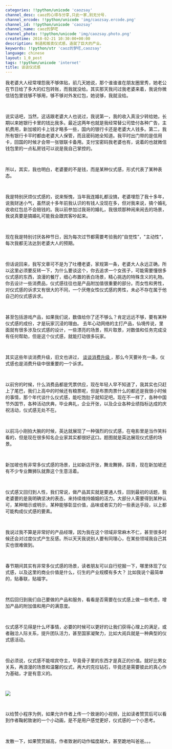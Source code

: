 ```yaml
---
categories: !!python/unicode 'caozsay'
channel_desc: caoz的心得与分享,只此一家,别无分号.
channel_ercode: !!python/unicode 'img/caozsay.ercode.png'
channel_id: !!python/unicode 'caozsay'
channel_name: caoz的梦呓
channel_photo: !!python/unicode 'img/caozsay.photo.png'
createtime: 2018-02-21 10:30:00+00:00
description: 制造和贩卖仪式感，造就了巨大的产业。
keywords: !!python/str 'caoz的梦呓,caozsay'
language: chinese
layout: 1_0_post
tags: !!python/unicode 'internet'
title: 谈谈仪式感
---
```

<div class="rich_media_content" id="js_content">
<p>
         我老婆大人经常埋怨我不够体贴，前几天她说，那个谁谁谁在朋友圈里秀，她老公在节日给了多大的红包转账，而我就没给。其实那天我问过我老婆来着，我说你微信钱包里钱够不够用，够不够对外发红包，她说够，我就没给。
        </p>
<p>
<br/>
</p>
<p>
         说实话吧，当然，这话跟老婆大人也说过，我说第一，我的收入真没少转给她，长期以来她银行卡里的钱比我多。最近这两年也就是我经常替公司垫付各种广告，主机费用，新加坡的卡上钱才略多一些，国内的银行卡还是老婆大人钱多。第二，我所有银行卡平时都由老婆大人保管，而且密码她全知道。我平时出门带的是信用卡，回国的时候才会带一张银联卡备用。支付宝密码我老婆也有，说着的也就微信钱包里的一点私房钱可以说是我自己掌控的。
        </p>
<p>
<br/>
</p>
<p>
         所以，其实，我也明白，老婆要的不是钱，而是某种仪式感，形式代表了某种表态。
        </p>
<p>
<br/>
</p>
<p>
         我是特别厌烦仪式感的，说来惭愧，当年我连婚礼都没搞，老婆埋怨了我十多年，说我财迷小气，虽然说十多年前我认识的有钱人没现在多，但对我来说，搞个婚礼收收红包总不会赔钱的。我以前参加过我哥的婚礼，我很烦那种闹来闹去的场景，我说真要是搞婚礼可能我会跟宾客吵起来。
        </p>
<p>
<br/>
</p>
<p>
         现在我是特别讨厌各种节日，因为每次过节都需要考验我的“自觉性”，"主动性“，每次我都无法达到老婆大人的预期。
        </p>
<p>
<br/>
</p>
<p>
         但话说回来，我写文章可不是为了吐槽老婆，家规第一条，老婆大人永远正确，所以这里必须要反转一下，为什么要谈这个，你去追求一个女孩子，可能需要懂很多仪式感的东西，浪漫的餐厅，细心布置的表白场景，精心挑选的特殊含义的礼物。你去设计一些消费品，仪式感往往也是产品附加值很重要的部分。而女性和男性，对仪式感的诉求又有很大的不同，一个厌倦女性仪式感的男性，未必不存在属于他自己的仪式感诉求。
        </p>
<p>
<br/>
</p>
<p>
         甚至包括游戏产品，如果我们说，数值给你了还不够么？肯定远远不够，要有某种仪式感的成份，才是玩家沉浸的理由。 去年心动网络的主打产品，仙境传说，里面就有很多涉及仪式感的设计，一些漂亮的场景，照片取景，对数值和任务完成没有任何帮助，但是这个仪式感，就能打动很多玩家。
        </p>
<p>
<br/>
</p>
<p>
         其实这些年谈消费升级，旧文也讲过，
         <a href="http://mp.weixin.qq.com/s?__biz=MzI0MjA1Mjg2Ng==&amp;mid=2649867337&amp;idx=1&amp;sn=0bdf84cd873b30903d29f4218943f2fb&amp;chksm=f1075e24c670d7325c0f411f74f538a670f5aead476e4e1c59db9976667f56c8edd6a904918c&amp;scene=21#wechat_redirect" target="_blank">
          谈谈消费升级
         </a>
         ，那么今天要补充一条，仪式感也是消费升级中很重要的一个诉求。
        </p>
<p>
<br/>
</p>
<p>
         以前穷的时候，什么消费品都是凭票供应，现在年轻人早不知道了，我其实也只赶上了尾巴，我们上高中的时候还有粮票呢，但是布票肉票什么的都还是我很小时候的事情，那个年代谈什么仪式感，能吃饱肚子就知足吧。现在不一样了，各种中国节外国节，各种活动庆典，毕业典礼，企业开张，以及企业各种业绩指标达成的庆祝活动，仪式感无处不在。
        </p>
<p>
<br/>
</p>
<p>
         以前冯小刚拍大腕的时候，英达就展现了一种强烈的仪式感，在电影里是当作笑料看的，但是现在很多知名企业家其实都很好这口。题图就是英达展现仪式感的场景。
        </p>
<p>
<br/>
</p>
<p>
         新加坡也有非常多仪式感的场景，比如新店开张，舞龙舞狮，踩青，现在新加坡还有不少专业舞狮队就靠这个生意活着。
        </p>
<p>
<br/>
</p>
<p>
         仪式感又回归到人性，我们常说，做产品其实就是要通人性，回到最初的话题，我老婆要的是我明确坚决的表态，来持续维持婚姻的活力。大部分人需要得到某种认可，某种暗示或明示，某种能够彰显价值，品味或者实力的一些表达手段，以上都可能构成仪式感的要素。
        </p>
<p>
<br/>
</p>
<p>
         我说过我不算是非常好的产品经理，因为我在这个领域非常麻木不仁，甚至很多时候还会对过度仪式产生反感。所以天天我说别人要有同理心，在某些领域我自己其实也很难做到。
        </p>
<p>
<br/>
</p>
<p>
         春节期间其实有非常多仪式感的场景，读者朋友可以自行挖掘一下，哪里体现了仪式感，以及这里的商业价值是什么，衍生的产业规模有多大？ 比如我说个最简单的，贴春联，贴福字。
        </p>
<p>
<br/>
</p>
<p>
         然后回归到我们自己要做的产品和服务，看看是否需要在仪式感上做一些考虑，增加产品的附加值和用户的满意度。
        </p>
<p>
<br/>
</p>
<p>
         仪式感不见得是什么坏事情，必要的时候可以更好的让我们获得心理上的满足，或者融洽人际关系，提升团队活力，甚至国家凝聚力，比如大阅兵就是一种典型的仪式感活动。
        </p>
<p>
<br/>
</p>
<p>
         但必须说，仪式感不能喧宾夺主，毕竟骨子里的东西才是真正的价值。就好比男女关系，再浪漫的场景和温馨的仪式，再大的克拉钻石，毕竟还是需要彼此的真心作为基础，才是有意义的。
        </p>
<p>
<br/>
</p>
<p>
<img class="" data-ratio="1.0909090909090908" data-s="300,640" data-src="" data-type="png" data-w="660" src="{{ '/img/nBKX0s8fer3WuKq98PaBcqJbk7aicR1UmRSv4SQCibBBCZRECe4wUicSXAkkmmRzK3yWTop2HWIn0rdbUvExEph7A.png' | prepend: site.img | replace: '//','/' }}"/>
</p>
<p>
<br/>
</p>
<p>
         以给赞小程序为例，如果允许作者上传一个致谢的小视频，比如读者赞赏后可以看到作者鞠躬致谢的一个小动画，是不是用户感觉更好，仪式感的一个小思考。
        </p>
<p>
<br/>
</p>
<p>
         发散一下，如果赞赏越高，作者致谢的动作幅度越大，甚至跪地叫爸爸。。。
        </p>
<p>
<br/>
</p>
</div>